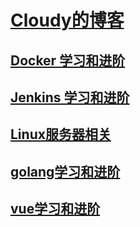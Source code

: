 #  [Cloudy的博客](https://hexiaoyun128.github.io/cloudy-blog/)  #


## [Docker 学习和进阶](docker/index.md) 
## [Jenkins 学习和进阶](jenkins/index.md) 
## [Linux服务器相关](linux/index.md)
## [golang学习和进阶](golang/index.md)
## [vue学习和进阶](vue/index.md)